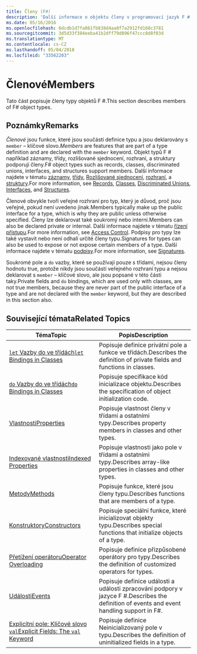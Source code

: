 ```yaml
---
title: Členy (F#)
description: 'Další informace o objektu členy v programovací jazyk F #.'
ms.date: 05/16/2016
ms.openlocfilehash: 6dcdb1d7fa061fb838d4aa8f7a2912fd168c3781
ms.sourcegitcommit: 3d5d33f384eeba41b2dff79d096f47ccc8d8f03d
ms.translationtype: MT
ms.contentlocale: cs-CZ
ms.lasthandoff: 05/04/2018
ms.locfileid: "33562203"
---
```

# <a name="members"></a><span data-ttu-id="91b8e-103">Členové</span><span class="sxs-lookup"><span data-stu-id="91b8e-103">Members</span></span>

<span data-ttu-id="91b8e-104">Tato část popisuje členy typy objektů F #.</span><span class="sxs-lookup"><span data-stu-id="91b8e-104">This section describes members of F# object types.</span></span>


## <a name="remarks"></a><span data-ttu-id="91b8e-105">Poznámky</span><span class="sxs-lookup"><span data-stu-id="91b8e-105">Remarks</span></span>
<span data-ttu-id="91b8e-106">*Členové* jsou funkce, které jsou součástí definice typu a jsou deklarovány s `member` – klíčové slovo.</span><span class="sxs-lookup"><span data-stu-id="91b8e-106">*Members* are features that are part of a type definition and are declared with the `member` keyword.</span></span> <span data-ttu-id="91b8e-107">Objekt typů F # například záznamy, třídy, rozlišované sjednocení, rozhraní, a struktury podporují členy.</span><span class="sxs-lookup"><span data-stu-id="91b8e-107">F# object types such as records, classes, discriminated unions, interfaces, and structures support members.</span></span> <span data-ttu-id="91b8e-108">Další informace najdete v tématu [záznamy](../records.md), [třídy](../classes.md), [Rozlišované sjednocení](../discriminated-Unions.md), [rozhraní](../interfaces.md), a [struktury](../structures.md).</span><span class="sxs-lookup"><span data-stu-id="91b8e-108">For more information, see [Records](../records.md), [Classes](../classes.md), [Discriminated Unions](../discriminated-Unions.md), [Interfaces](../interfaces.md), and [Structures](../structures.md).</span></span>

<span data-ttu-id="91b8e-109">Členové obvykle tvoří veřejné rozhraní pro typ, který je důvod, proč jsou veřejné, pokud není uvedeno jinak.</span><span class="sxs-lookup"><span data-stu-id="91b8e-109">Members typically make up the public interface for a type, which is why they are public unless otherwise specified.</span></span> <span data-ttu-id="91b8e-110">Členy lze deklarovat také soukromý nebo interní.</span><span class="sxs-lookup"><span data-stu-id="91b8e-110">Members can also be declared private or internal.</span></span> <span data-ttu-id="91b8e-111">Další informace najdete v tématu [řízení přístupu](../access-Control.md).</span><span class="sxs-lookup"><span data-stu-id="91b8e-111">For more information, see [Access Control](../access-Control.md).</span></span> <span data-ttu-id="91b8e-112">Podpisy pro typy lze také vystavit nebo není odhalí určité členy typu.</span><span class="sxs-lookup"><span data-stu-id="91b8e-112">Signatures for types can also be used to expose or not expose certain members of a type.</span></span> <span data-ttu-id="91b8e-113">Další informace najdete v tématu [podpisy](../signatures.md).</span><span class="sxs-lookup"><span data-stu-id="91b8e-113">For more information, see [Signatures](../signatures.md).</span></span>

<span data-ttu-id="91b8e-114">Soukromé pole a `do` vazby, které se používají pouze s třídami, nejsou členy hodnotu true, protože nikdy jsou součástí veřejného rozhraní typu a nejsou deklarovat s `member` – klíčové slovo, ale jsou popsané v této části taky.</span><span class="sxs-lookup"><span data-stu-id="91b8e-114">Private fields and `do` bindings, which are used only with classes, are not true members, because they are never part of the public interface of a type and are not declared with the `member` keyword, but they are described in this section also.</span></span>


## <a name="related-topics"></a><span data-ttu-id="91b8e-115">Související témata</span><span class="sxs-lookup"><span data-stu-id="91b8e-115">Related Topics</span></span>


|<span data-ttu-id="91b8e-116">Téma</span><span class="sxs-lookup"><span data-stu-id="91b8e-116">Topic</span></span>|<span data-ttu-id="91b8e-117">Popis</span><span class="sxs-lookup"><span data-stu-id="91b8e-117">Description</span></span>|
|-----|-----------|
|[<span data-ttu-id="91b8e-118">`let` Vazby do ve třídách</span><span class="sxs-lookup"><span data-stu-id="91b8e-118">`let` Bindings in Classes</span></span>](let-bindings-in-classes.md)|<span data-ttu-id="91b8e-119">Popisuje definice privátní pole a funkce ve třídách.</span><span class="sxs-lookup"><span data-stu-id="91b8e-119">Describes the definition of private fields and functions in classes.</span></span>|
|[<span data-ttu-id="91b8e-120">`do` Vazby do ve třídách</span><span class="sxs-lookup"><span data-stu-id="91b8e-120">`do` Bindings in Classes</span></span>](do-bindings-in-classes.md)|<span data-ttu-id="91b8e-121">Popisuje specifikace kód inicializace objektu.</span><span class="sxs-lookup"><span data-stu-id="91b8e-121">Describes the specification of object initialization code.</span></span>|
|[<span data-ttu-id="91b8e-122">Vlastnosti</span><span class="sxs-lookup"><span data-stu-id="91b8e-122">Properties</span></span>](properties.md)|<span data-ttu-id="91b8e-123">Popisuje vlastnost členy v třídami a ostatními typy.</span><span class="sxs-lookup"><span data-stu-id="91b8e-123">Describes property members in classes and other types.</span></span>|
|[<span data-ttu-id="91b8e-124">Indexované vlastnosti</span><span class="sxs-lookup"><span data-stu-id="91b8e-124">Indexed Properties</span></span>](indexed-properties.md)|<span data-ttu-id="91b8e-125">Popisuje vlastnosti jako pole v třídami a ostatními typy.</span><span class="sxs-lookup"><span data-stu-id="91b8e-125">Describes array-like properties in classes and other types.</span></span>|
|[<span data-ttu-id="91b8e-126">Metody</span><span class="sxs-lookup"><span data-stu-id="91b8e-126">Methods</span></span>](methods.md)|<span data-ttu-id="91b8e-127">Popisuje funkce, které jsou členy typu.</span><span class="sxs-lookup"><span data-stu-id="91b8e-127">Describes functions that are members of a type.</span></span>|
|[<span data-ttu-id="91b8e-128">Konstruktory</span><span class="sxs-lookup"><span data-stu-id="91b8e-128">Constructors</span></span>](constructors.md)|<span data-ttu-id="91b8e-129">Popisuje speciální funkce, které inicializovat objekty typu.</span><span class="sxs-lookup"><span data-stu-id="91b8e-129">Describes special functions that initialize objects of a type.</span></span>|
|[<span data-ttu-id="91b8e-130">Přetížení operátoru</span><span class="sxs-lookup"><span data-stu-id="91b8e-130">Operator Overloading</span></span>](../operator-overloading.md)|<span data-ttu-id="91b8e-131">Popisuje definice přizpůsobené operátory pro typy.</span><span class="sxs-lookup"><span data-stu-id="91b8e-131">Describes the definition of customized operators for types.</span></span>|
|[<span data-ttu-id="91b8e-132">Události</span><span class="sxs-lookup"><span data-stu-id="91b8e-132">Events</span></span>](events.md)|<span data-ttu-id="91b8e-133">Popisuje definice události a události zpracování podpory v jazyce F #.</span><span class="sxs-lookup"><span data-stu-id="91b8e-133">Describes the definition of events and event handling support in F#.</span></span>|
|[<span data-ttu-id="91b8e-134">Explicitní pole: Klíčové slovo `val`</span><span class="sxs-lookup"><span data-stu-id="91b8e-134">Explicit Fields: The `val` Keyword</span></span>](explicit-fields-the-val-keyword.md)|<span data-ttu-id="91b8e-135">Popisuje definice Neinicializovaný pole v typu.</span><span class="sxs-lookup"><span data-stu-id="91b8e-135">Describes the definition of uninitialized fields in a type.</span></span>|
